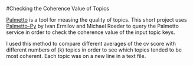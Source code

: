 

#Checking the Coherence Value of Topics

[Palmetto](http://aksw.org/Projects/Palmetto.html) is a tool for measing the quality of topics. This short project uses [Palmetto-Py](https://github.com/earthquakesan/palmetto-py) by Ivan Ermilov and Michael Roeder to query the Palmetto service in order to check the coherence value of the input topic keys.

I used this method to compare different averages of the cv score with different numbers of (k) topics in order to see which topics tended to be most coherent. Each topic was on a new line in a text file. 

